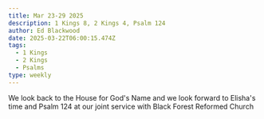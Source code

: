 ```yaml
---
title: Mar 23-29 2025
description: 1 Kings 8, 2 Kings 4, Psalm 124
author: Ed Blackwood
date: 2025-03-22T06:00:15.474Z
tags:
  - 1 Kings
  - 2 Kings
  - Psalms
type: weekly
---
```

W﻿e look back to the House for God's Name and we look forward to Elisha's time and Psalm 124 at our joint service with Black Forest Reformed Church